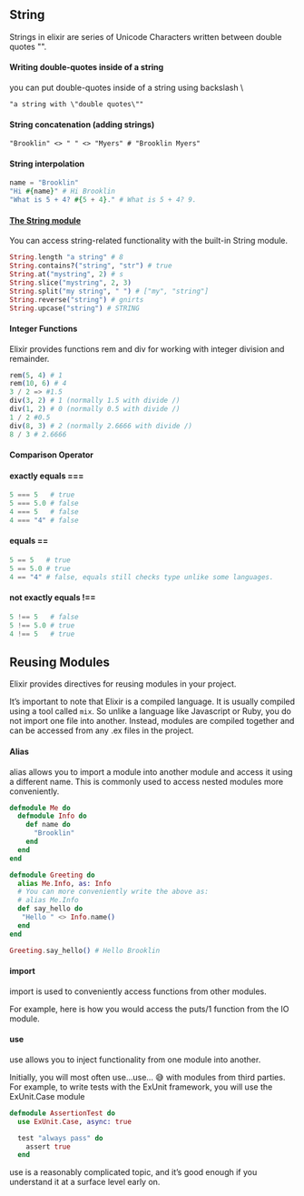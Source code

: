 ## String

Strings in elixir are series of Unicode Characters written between double quotes "".

#### Writing double-quotes inside of a string

you can put double-quotes inside of a string using backslash \

`"a string with \"double quotes\""`

#### String concatenation (adding strings)

`"Brooklin" <> " " <> "Myers" # "Brooklin Myers"`

#### String interpolation

```elixir 
name = "Brooklin"
"Hi #{name}" # Hi Brooklin
"What is 5 + 4? #{5 + 4}." # What is 5 + 4? 9.
```

#### <u>The String module</u>

You can access string-related functionality with the built-in String module.

```elixir
String.length "a string" # 8 
String.contains?("string", "str") # true
String.at("mystring", 2) # s
String.slice("mystring", 2, 3)
String.split("my string", " ") # ["my", "string"]
String.reverse("string") # gnirts
String.upcase("string") # STRING 
```

#### Integer Functions

Elixir provides functions rem and div for working with integer division and remainder.

```elixir
rem(5, 4) # 1
rem(10, 6) # 4
3 / 2 => #1.5
div(3, 2) # 1 (normally 1.5 with divide /)
div(1, 2) # 0 (normally 0.5 with divide /)
1 / 2 #0.5
div(8, 3) # 2 (normally 2.6666 with divide /)
8 / 3 # 2.6666
```

#### Comparison Operator

#### exactly equals ===
```elixir
5 === 5   # true
5 === 5.0 # false
4 === 5   # false
4 === "4" # false
```

#### equals ==

```elixir
5 == 5   # true
5 == 5.0 # true
4 == "4" # false, equals still checks type unlike some languages.
```

#### not exactly equals !==

```elixir
5 !== 5   # false
5 !== 5.0 # true
4 !== 5   # true
```

## Reusing Modules

Elixir provides directives for reusing modules in your project.

It’s important to note that Elixir is a compiled language. It is usually compiled using a tool called `mix`. So unlike a language like Javascript or Ruby, you do not import one file into another. Instead, modules are compiled together and can be accessed from any .ex files in the project.

#### Alias

alias allows you to import a module into another module and access it using a different name. This is commonly used to access nested modules more conveniently.

```elixir
defmodule Me do
  defmodule Info do
    def name do
      "Brooklin"
    end
  end
end

defmodule Greeting do
  alias Me.Info, as: Info
  # You can more conveniently write the above as:
  # alias Me.Info
  def say_hello do
   "Hello " <> Info.name()
  end
end

Greeting.say_hello() # Hello Brooklin

```

#### import

import is used to conveniently access functions from other modules.

For example, here is how you would access the puts/1 function from the IO module.

#### use

use allows you to inject functionality from one module into another.

Initially, you will most often use…use… 😅 with modules from third parties. For example, to write tests with the ExUnit framework, you will use the ExUnit.Case module

```elixir
defmodule AssertionTest do
  use ExUnit.Case, async: true

  test "always pass" do
    assert true
  end
```

use is a reasonably complicated topic, and it’s good enough if you understand it at a surface level early on.